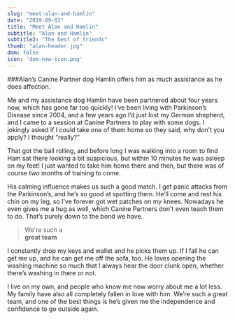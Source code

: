 ```yaml
---
slug: "meet-alan-and-hamlin"
date: "2019-09-01"
title: "Meet Alan and Hamlin"
subtitle: "Alan and Hamlin"
subtitle2: "The best of friends"
thumb: "alan-header.jpg"
dom: false
icon: 'dom-new-icon.png'
---
```


###Alan’s Canine Partner dog Hamlin offers him as much assistance as he does affection.

Me and my assistance dog Hamlin have been partnered about four years now, which has gone far too quickly! I’ve been living with Parkinson’s Disease since 2004, and a few years ago I’d just lost my German shepherd, and I came to a session at Canine Partners to play with some dogs. I jokingly asked if I could take one of them home so they said, why don’t you apply? I thought “really?” 

That got the ball rolling, and before long I was walking into a room to find Ham sat there looking a bit suspicious, but within 10 minutes he was asleep on my feet! I just wanted to take him home there and then, but there was of course two months of training to come. 

His calming influence makes us such a good match. I get panic attacks from the Parkinson’s, and he’s so good at spotting them. He’ll come and rest his chin on my leg, so I’ve forever got wet patches on my knees. Nowadays he even gives me a hug as well, which Canine Partners don’t even teach them to do. That’s purely down to the bond we have. 

> We're such a<br> **great team**

I constantly drop my keys and wallet and he picks them up. If I fall he can get me up, and he can get me off the sofa, too. He loves opening the washing machine so much that I always hear the door clunk open, whether there’s washing in there or not. 

I live on my own, and people who know me now worry about me a lot less. My family have also all completely fallen in love with him. We’re such a great team, and one of the best things is he’s given me the independence and confidence to go outside again. 
